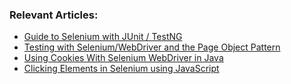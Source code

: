 ### Relevant Articles:

- [Guide to Selenium with JUnit / TestNG](http://www.baeldung.com/java-selenium-with-junit-and-testng)
- [Testing with Selenium/WebDriver and the Page Object Pattern](http://www.baeldung.com/selenium-webdriver-page-object)
- [Using Cookies With Selenium WebDriver in Java](https://www.baeldung.com/java-selenium-webdriver-cookies)
- [Clicking Elements in Selenium using JavaScript](https://www.baeldung.com/java-selenium-javascript)
